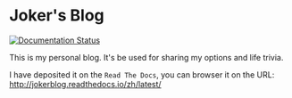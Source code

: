 # Joker's Blog

[![Documentation Status](http://readthedocs.org/projects/jokerblog/badge/?version=latest)](http://jokerblog.readthedocs.io/zh/latest/?badge=latest)

This is my personal blog. It's be used for sharing my options and life trivia. 

I have deposited it on the `Read The Docs`, you can browser it on the URL: <http://jokerblog.readthedocs.io/zh/latest/>

